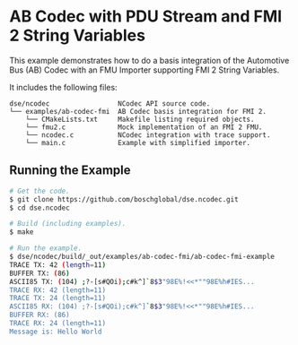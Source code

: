 <!--
Copyright 2025 Robert Bosch GmbH

SPDX-License-Identifier: Apache-2.0
-->

# AB Codec with PDU Stream and FMI 2 String Variables

This example demonstrates how to do a basis integration of the Automotive Bus
(AB) Codec with an FMU Importer supporting FMI 2 String Variables.

It includes the following files:

```text
dse/ncodec                 NCodec API source code.
└── examples/ab-codec-fmi  AB Codec basis integration for FMI 2.
    └── CMakeLists.txt     Makefile listing required objects.
    └── fmu2.c             Mock implementation of an FMI 2 FMU.
    └── ncodec.c           NCodec integration with trace support.
    └── main.c             Example with simplified importer.
```


## Running the Example

```bash
# Get the code.
$ git clone https://github.com/boschglobal/dse.ncodec.git
$ cd dse.ncodec

# Build (including examples).
$ make

# Run the example.
$ dse/ncodec/build/_out/examples/ab-codec-fmi/ab-codec-fmi-example
TRACE TX: 42 (length=11)
BUFFER TX: (86)
ASCII85 TX: (104) ;?-[s#QOi);c#k^]`8$3"98E%!<<*""98E%h#IES...
TRACE RX: 42 (length=11)
TRACE TX: 24 (length=11)
ASCII85 RX: (104) ;?-[s#QOi);c#k^]`8$3"98E%!<<*""98E%h#IES...
BUFFER RX: (86)
TRACE RX: 24 (length=11)
Message is: Hello World
```
